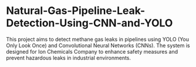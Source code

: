 # Natural-Gas-Pipeline-Leak-Detection-Using-CNN-and-YOLO
This project aims to detect methane gas leaks in pipelines using YOLO (You Only Look Once) and Convolutional Neural Networks (CNNs). The system is designed for Ion Chemicals Company to enhance safety measures and prevent hazardous leaks in industrial environments.
